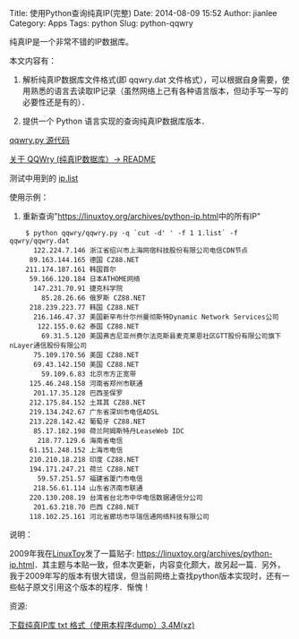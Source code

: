 Title: 使用Python查询纯真IP(完整)
Date: 2014-08-09 15:52
Author: jianlee
Category: Apps
Tags: python
Slug: python-qqwry

纯真IP是一个非常不错的IP数据库。

<!-- PELICAN_END_SUMMARY -->

本文内容有：

1. 解析纯真IP数据库文件格式(即 qqwry.dat 文件格式），可以根据自身需要，使用熟悉的语言去读取IP记录（虽然网络上己有各种语言版本，但动手写一写的必要性还是有的）．

2. 提供一个 Python 语言实现的查询纯真IP数据库版本．

[qqwry.py 源代码](https://github.com/gwind/ylinux/blob/master/tools/IP/QQWry/qqwry.py "使用Python查询纯真IP代码")

[关于 QQWry (纯真IP数据库）-> README](https://github.com/gwind/ylinux/tree/master/tools/IP/QQWry)

测试中用到的 [ip.list](https://github.com/jianlee/ylinux/blob/master/tools/IP/QQWry/ip.list)

使用示例：

1. 重新查询"<https://linuxtoy.org/archives/python-ip.html>中的所有IP"

```
    $ python qqwry/qqwry.py -q `cut -d' ' -f 1 1.list` -f qqwry/qqwry.dat
      122.224.7.146 浙江省绍兴市上海网宿科技股份有限公司电信CDN节点
     89.163.144.165 德国 CZ88.NET
    211.174.187.161 韩国首尔
     59.166.120.184 日本ATHOME网络
      147.231.70.91 捷克科学院
        85.28.26.66 俄罗斯 CZ88.NET
     218.239.223.77 韩国 CZ88.NET
      216.146.47.37 美国新罕布什尔州曼彻斯特Dynamic Network Services公司
       122.155.0.62 泰国 CZ88.NET
        69.31.5.120 美国弗吉尼亚州费尔法克斯县麦克莱恩社区GTT股份有限公司旗下nLayer通信股份有限公司
      75.109.170.56 美国 CZ88.NET
      69.43.142.150 美国 CZ88.NET
        59.109.6.83 北京市方正宽带
     125.46.248.158 河南省郑州市联通
      201.17.35.128 巴西圣保罗
     212.175.84.152 土耳其 CZ88.NET
     219.134.242.67 广东省深圳市电信ADSL
     213.228.142.42 葡萄牙 CZ88.NET
      85.17.182.198 荷兰阿姆斯特丹LeaseWeb IDC
       218.77.129.6 海南省电信
     61.151.248.152 上海市电信
     210.210.18.218 印度 CZ88.NET
     194.171.247.21 荷兰 CZ88.NET
       59.57.251.57 福建省厦门市电信
      218.56.61.114 山东省济南市联通
     220.130.208.19 台湾省台北市中华电信数据通信分公司
      201.63.218.70 巴西 CZ88.NET
     118.102.25.161 河北省廊坊市华瑞信通网络科技有限公司
```

说明：

2009年我在[LinuxToy](https://linuxtoy.org "LinuxToy")发了一篇贴子: <https://linuxtoy.org/archives/python-ip.html>．其主题与本贴一致，但本次更新，内容变化颇大，故另起一篇．另外，我于2009年写的版本有很大错误，但当前网络上查找python版本实现时，还有一些帖子原文引用这个版本的程序．惭愧！

资源:

[下载纯真IP库 txt 格式（使用本程序dump）3.4M(xz)](https://github.com/gwind/ylinux/blob/master/tools/IP/QQWry/ip.txt.xz)
